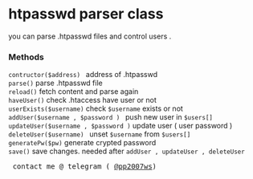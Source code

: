 <h1> htpasswd parser class </h1>
you can parse .htpasswd files and control users .
<h3>Methods</h3>
<code>contructor($address) </code> address of .htpasswd <br>
<code>parse()</code> parse .htpasswd file <br>
<code>reload()</code> fetch content and parse again <br>
<code>haveUser()</code> check .htaccess have user or not <br>
<code>userExists($username)</code> check <code>$username</code> exists or not <br>
<code>addUser($username , $password ) </code> push new user in <code>$users[] </code> <br>
<code>updateUser($username , $password )</code> update user ( user password ) <br>
<code>deleteUser($username) </code> unset <code>$username</code> from <code>$users[]</code> <br>
<code>generatePw($pw)</code> generate crypted password <br>
<code>save()</code> save changes. needed after <code>addUser , updateUser , deleteUser </code> <br>
<pre> contact me @ telegram ( <a href="http://telegram.me/pp2007ws">@pp2007ws</a>)</pre>
